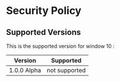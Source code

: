 # Security Policy

## Supported Versions

This is the supported version for window 10 :

| Version | Supported          |
|---------|--------------------|
| 1.0.0 Alpha | not supported |
